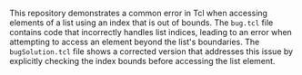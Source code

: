 This repository demonstrates a common error in Tcl when accessing elements of a list using an index that is out of bounds.  The `bug.tcl` file contains code that incorrectly handles list indices, leading to an error when attempting to access an element beyond the list's boundaries.  The `bugSolution.tcl` file shows a corrected version that addresses this issue by explicitly checking the index bounds before accessing the list element.